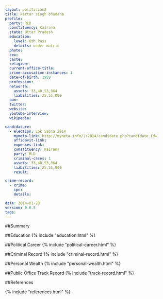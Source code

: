 ```yaml
---
layout: politician2
title: kartar singh bhadana
profile: 
  party: RLD
  constituency: Kairana
  state: Uttar Pradesh
  education: 
    level: 8th Pass
    details: under matric
  photo: 
  sex: 
  caste: 
  religion: 
  current-office-title: 
  crime-accusation-instances: 1
  date-of-birth: 1959
  profession: 
  networth: 
    assets: 33,40,53,064
    liabilities: 25,55,000
  pan: 
  twitter: 
  website: 
  youtube-interview: 
  wikipedia: 

candidature: 
  - election: Lok Sabha 2014
    myneta-link: http://myneta.info/ls2014/candidate.php?candidate_id=1610
    affidavit-link: 
    expenses-link: 
    constituency: Kairana 
    party: RLD
    criminal-cases: 1
    assets: 33,40,53,064
    liabilities: 25,55,000
    result:  

crime-record: 
  - crime: 
    ipc: 
    details:  

date: 2014-01-28
version: 0.0.5
tags: 
---
```

##Summary


##Education
{% include "education.html" %}


##Political Career
{% include "political-career.html" %}


##Criminal Record
{% include "criminal-record.html" %}


##Personal Wealth
{% include "personal-wealth.html" %}


##Public Office Track Record
{% include "track-record.html" %}


##References


{% include "references.html" %}
